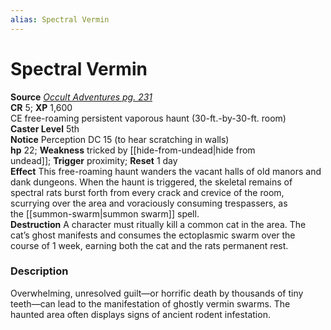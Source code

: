 ```yaml
---
alias: Spectral Vermin
---
```


# Spectral Vermin

**Source** [_Occult Adventures pg. 231_](http://paizo.com/products/btpy9egu?Pathfinder-Roleplaying-Game-Occult-Adventures)  
**CR** 5; **XP** 1,600  
CE free-roaming persistent vaporous haunt (30-ft.-by-30-ft. room)  
**Caster Level** 5th  
**Notice** Perception DC 15 (to hear scratching in walls)  
**hp** 22; **Weakness** tricked by [[hide-from-undead|hide from undead]]; **Trigger** proximity; **Reset** 1 day  
**Effect** This free-roaming haunt wanders the vacant halls of old manors and dank dungeons. When the haunt is triggered, the skeletal remains of spectral rats burst forth from every crack and crevice of the room, scurrying over the area and voraciously consuming trespassers, as the [[summon-swarm|summon swarm]] spell.  
**Destruction** A character must ritually kill a common cat in the area. The cat’s ghost manifests and consumes the ectoplasmic swarm over the course of 1 week, earning both the cat and the rats permanent rest.  

### Description

Overwhelming, unresolved guilt—or horrific death by thousands of tiny teeth—can lead to the manifestation of ghostly vermin swarms. The haunted area often displays signs of ancient rodent infestation.
